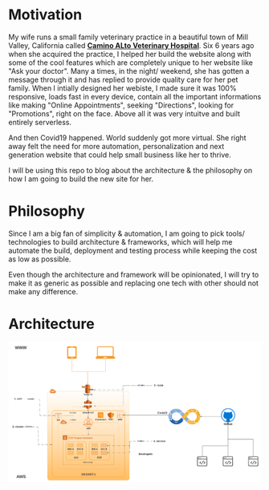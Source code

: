 # Motivation
My wife runs a small family veterinary practice in a beautiful town of Mill Valley, California called **[Camino ALto Veterinary Hospital](https://caminoaltovet.com/)**. 
Six 6 years ago when she acquired the practice, I helped her build the website along with some of the cool features which are completely unique to her website like "Ask your doctor". 
Many a times, in the night/ weekend, she has gotten a message through it and has replied to provide quality care for her pet family. 
When I intially designed her webiste, I made  sure it was 100% responsive, loads fast in every device, contain all the important informations
like making "Online Appointments", seeking "Directions", looking for "Promotions", right on the face. Above all it was very intuitve and built entirely serverless.

And then Covid19 happened. World suddenly got more virtual. She right away felt the need for more automation, personalization and next generation website that could help
small business like her to thrive.

I will be using this repo to blog about the architecture & the philosophy on how I am going to build the new site for her. 

# Philosophy
Since I am a big fan of simplicity & automation, I am going to pick tools/ technologies to build architecture & frameworks, 
which will help me  automate the build, deployment and testing process while keeping the cost as low as possible. 

Even though the architecture and framework will be opinionated, I will try to make it as generic as possible and replacing
one tech with other should not make any difference.

# Architecture

![arch.png](arch.png)
